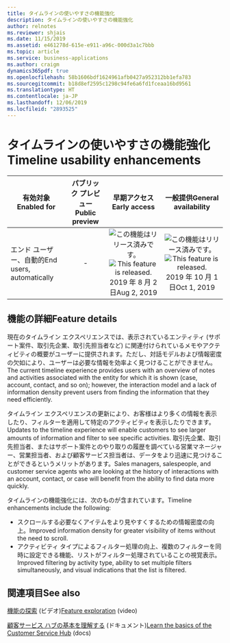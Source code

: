 ```yaml
---
title: タイムラインの使いやすさの機能強化
description: タイムラインの使いやすさの機能強化
author: relnotes
ms.reviewer: shjais
ms.date: 11/15/2019
ms.assetid: e461278d-615e-e911-a96c-000d3a1c7bbb
ms.topic: article
ms.service: business-applications
ms.author: craigm
dynamics365pdf: true
ms.openlocfilehash: 58b1606bdf1624961afb0427a952312bb1efa783
ms.sourcegitcommit: b18d8ef2595c1298c94fe6a6fd1fceaa16bd9561
ms.translationtype: HT
ms.contentlocale: ja-JP
ms.lasthandoff: 12/06/2019
ms.locfileid: "2893525"
---
```

# <a name="timeline-usability-enhancements"></a><span data-ttu-id="bbf56-103">タイムラインの使いやすさの機能強化</span><span class="sxs-lookup"><span data-stu-id="bbf56-103">Timeline usability enhancements</span></span>


| <span data-ttu-id="bbf56-104">有効対象</span><span class="sxs-lookup"><span data-stu-id="bbf56-104">Enabled for</span></span>    |  <span data-ttu-id="bbf56-105">パブリック プレビュー</span><span class="sxs-lookup"><span data-stu-id="bbf56-105">Public preview</span></span> | <span data-ttu-id="bbf56-106">早期アクセス</span><span class="sxs-lookup"><span data-stu-id="bbf56-106">Early access</span></span> | <span data-ttu-id="bbf56-107">一般提供</span><span class="sxs-lookup"><span data-stu-id="bbf56-107">General availability</span></span> | 
| ---------- | :----------: |:----------: |:----------: |
|<span data-ttu-id="bbf56-108">エンド ユーザー、自動的</span><span class="sxs-lookup"><span data-stu-id="bbf56-108">End users, automatically</span></span>|-|<span data-ttu-id="bbf56-109">![この機能はリリース済みです。](/dynamics365-release-plan/media/green-checkmark.png "この機能はリリース済みです。")</span><span class="sxs-lookup"><span data-stu-id="bbf56-109">![This feature is released.](/dynamics365-release-plan/media/green-checkmark.png "This feature is released.")</span></span> <span data-ttu-id="bbf56-110">2019 年 8 月 2 日</span><span class="sxs-lookup"><span data-stu-id="bbf56-110">Aug 2, 2019</span></span>| <span data-ttu-id="bbf56-111">![この機能はリリース済みです。](/dynamics365-release-plan/media/green-checkmark.png "この機能はリリース済みです。")</span><span class="sxs-lookup"><span data-stu-id="bbf56-111">![This feature is released.](/dynamics365-release-plan/media/green-checkmark.png "This feature is released.")</span></span> <span data-ttu-id="bbf56-112">2019 年 10 月 1 日</span><span class="sxs-lookup"><span data-stu-id="bbf56-112">Oct 1, 2019</span></span>|






## <a name="feature-details"></a><span data-ttu-id="bbf56-113">機能の詳細</span><span class="sxs-lookup"><span data-stu-id="bbf56-113">Feature details</span></span>
<!--feature detail start -->
<span data-ttu-id="bbf56-114">現在のタイムライン エクスペリエンスでは、表示されているエンティティ (サポート案件、取引先企業、取引先担当者など) に関連付けられているメモやアクティビティの概要がユーザーに提供されます。ただし、対話モデルおよび情報密度の欠如により、ユーザーは必要な情報を効率よく見つけることができません。</span><span class="sxs-lookup"><span data-stu-id="bbf56-114">The current timeline experience provides users with an overview of notes and activities associated with the entity for which it is shown (case, account, contact, and so on); however, the interaction model and a lack of information density prevent users from finding the information that they need efficiently.</span></span> 

<span data-ttu-id="bbf56-115">タイムライン エクスペリエンスの更新により、お客様はより多くの情報を表示したり、フィルターを適用して特定のアクティビティを表示したりできます。</span><span class="sxs-lookup"><span data-stu-id="bbf56-115">Updates to the timeline experience will enable customers to see larger amounts of information and filter to see specific activities.</span></span> <span data-ttu-id="bbf56-116">取引先企業、取引先担当者、またはサポート案件とのやり取りの履歴を調べている営業マネージャー、営業担当者、および顧客サービス担当者は、データをより迅速に見つけることができるというメリットがあります。</span><span class="sxs-lookup"><span data-stu-id="bbf56-116">Sales managers, salespeople, and customer service agents who are looking at the history of interactions with an account, contact, or case will benefit from the ability to find data more quickly.</span></span>

<span data-ttu-id="bbf56-117">タイムラインの機能強化には、次のものが含まれています。</span><span class="sxs-lookup"><span data-stu-id="bbf56-117">Timeline enhancements include the following:</span></span> 

- <span data-ttu-id="bbf56-118">スクロールする必要なくアイテムをより見やすくするための情報密度の向上。</span><span class="sxs-lookup"><span data-stu-id="bbf56-118">Improved information density for greater visibility of items without the need to scroll.</span></span>
- <span data-ttu-id="bbf56-119">アクティビティ タイプによるフィルター処理の向上、複数のフィルターを同時に設定できる機能、リストがフィルター処理されていることの視覚表示。</span><span class="sxs-lookup"><span data-stu-id="bbf56-119">Improved filtering by activity type, ability to set multiple filters simultaneously, and visual indications that the list is filtered.</span></span>
<!--feature detail end -->










## <a name="see-also"></a><span data-ttu-id="bbf56-120">関連項目</span><span class="sxs-lookup"><span data-stu-id="bbf56-120">See also</span></span>
<span data-ttu-id="bbf56-121">[機能の探索](https://aka.ms/ROGCS19RW2ROV2) (ビデオ)</span><span class="sxs-lookup"><span data-stu-id="bbf56-121">[Feature exploration](https://aka.ms/ROGCS19RW2ROV2) (video)</span></span>

<span data-ttu-id="bbf56-122">[顧客サービス ハブの基本を理解する](https://docs.microsoft.com/dynamics365/customer-engagement/customer-service/customer-service-hub-user-guide-basics) (ドキュメント)</span><span class="sxs-lookup"><span data-stu-id="bbf56-122">[Learn the basics of the Customer Service Hub](https://docs.microsoft.com/dynamics365/customer-engagement/customer-service/customer-service-hub-user-guide-basics) (docs)</span></span>

